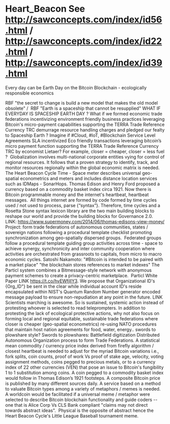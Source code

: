 # Heart_Beacon See http://sawconcepts.com/index/id56.html / http://sawconcepts.com/index/id22.html / http://sawconcepts.com/index/id39.html
Every day can be Earth Day on the Bitcoin Blockchain - ecologically responsible economics

RBF "the secret to change is build a new model that makes the old model obsolete" /  RBF "Earth is a spaceship that cannot be resupplied"
WHAT IF EVERYDAY IS SPACESHIP EARTH DAY ? What if we formed economic trade federations incentivizing environment friendly business practices leveraging Bitcoin's micro-payment capabilities supporting the TERRA Trade Reference Currency TRC demurrage resource handling charges and pledged our fealty to Spaceship Earth ?
Imagine if #Cloud, #IoT, #Blockchain Service Level Agreements SLA incentivized Eco friendly transactions leveraging bitcoin’s micro payment function supporting the TERRA Trade Reference Currency TRC by economist Lietaer? For example, closer = cheaper, closer = less fuel ?  Globalization involves multi-national corporate entities vying for control of regional resources. It follows that a proven strategy to identify, track, and monitor resources regionally within the global economic matrix is needed. The Heart Beacon Cycle Time - Space meter describes universal geo-spatial econometrics and meters and includes distance location services such as IDMaps - SonarHops.
Thomas Edison and Henry Ford proposed a currency based on a commodity basket index circa 1921. Now there is Bitcoin programmable money and the internet's heartbeat, heartbeat messages.  All things internet are formed by code formed by time cycles used / not used to process, parse {“syntax”}. Therefore, time cycles and a Rosetta Stone syntax lexicon library are the two main building blocks to reshape our world and provide the building blocks for Governance 2.0. LINK: https://www.supermoney.com/2014/06/thomas-edisons-view-money/
Project: form trade federations of autonomous communities, states / sovereign nations following a procedural template checklist promoting synchronization among geo-spatially dispersed groups.  Federated groups follow a procedural template guiding group activities across time - space to achieve synergy, synchronicity and inter community cooperation where activities are orchestrated from grassroots to capitals, from micro to macro economic cycles. Satoshi Nakamoto: "#Bitcoin is intended to be paired with a market place" "the blockchain stores references to market indexes" The Particl system combines a Bitmessage-style network with anonymous payment schemes to create a privacy-centric marketplace.  Particl White Paper LINK https://t.co/hvEWfjlIY3. We propose that Organizational ID's {Org_ID"} be sent in the clear while individual account ID's reside encapsulated within NIST's Quantum Random Number generator encoded message payload to ensure non-repudiation at any point in the future. LINK
Scientists marching is awesome. So is sustained, systemic action instead of protesting whoever is selected to read teleprompters. In addition to protesting the lack of ecological protective actions, why not also focus on forming local and regional equitable, sustainable trade federations where closer is cheaper (geo-spatial econometrics) re-using NATO procedures that maintain host nation agreements for food, water, energy.. swords to plowshare style? Swords to plowshares: Battlefield digitization Distributed Autonomous Organization process to form Trade Federations. 
A statistical mean commodity / currency price index derived from firefly algorithm / closest heartbeat is needed to adjust for the myriad Bitcoin variations i.e., fork splits, coin counts, proof of work Vs proof of stake age, velocity, voting assignment methods, coins pegged to precious metals, or to a currency index of 22 other currencies (VEN) that pose an issue to Bitcoin's fungibility 1 to 1 substitution among coins. A coin pegged to a commodity basket index would follow in Thomas Edison’s 1921 footsteps. A composite Bitcoin price is published by many different sources daily. A service based on a method to valuate Bitcoin types among a variety of metaphors / memes is needed. A worldcoin would be facilitated if a universal meme / metaphor were selected to describe Bitcoin blockchain functionality and guide coders -- one that is Alice Corp Vs CLS Bank compliant "claims may not direct towards abstract ideas".  Physical is the opposite of abstract hence the Heart Beacon Cycle's Little League Baseball tournament meme.
